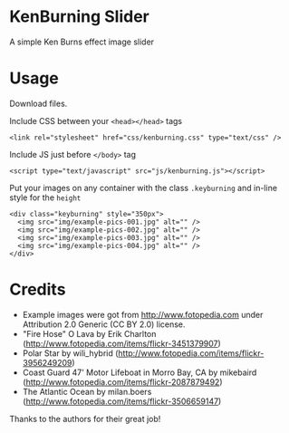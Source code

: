 KenBurning Slider
=================

A simple Ken Burns effect image slider

Usage
=====

Download files.

Include CSS between your `<head></head>` tags
```
<link rel="stylesheet" href="css/kenburning.css" type="text/css" />
```

Include JS just before `</body>` tag
```
<script type="text/javascript" src="js/kenburning.js"></script>
```

Put your images on any container with the class `.keyburning` and in-line style for the `height`
```
<div class="keyburning" style="350px">
  <img src="img/example-pics-001.jpg" alt="" />
  <img src="img/example-pics-002.jpg" alt="" />
  <img src="img/example-pics-003.jpg" alt="" />
  <img src="img/example-pics-004.jpg" alt="" />
</div>
```

Credits
=======

* Example images were got from http://www.fotopedia.com under Attribution 2.0 Generic (CC BY 2.0) license.
* "Fire Hose" O Lava by Erik Charlton (http://www.fotopedia.com/items/flickr-3451379907)
* Polar Star by wili_hybrid (http://www.fotopedia.com/items/flickr-3956249209)
* Coast Guard 47' Motor Lifeboat in Morro Bay, CA by mikebaird (http://www.fotopedia.com/items/flickr-2087879492)
* The Atlantic Ocean by milan.boers (http://www.fotopedia.com/items/flickr-3506659147)

Thanks to the authors for their great job!